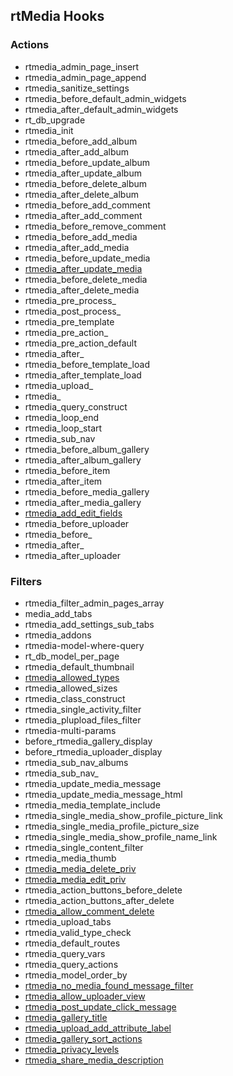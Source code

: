 ## rtMedia Hooks

### Actions

  * rtmedia_admin_page_insert
  * rtmedia_admin_page_append
  * rtmedia_sanitize_settings
  * rtmedia_before_default_admin_widgets
  * rtmedia_after_default_admin_widgets
  * rt_db_upgrade
  * rtmedia_init
  * rtmedia_before_add_album
  * rtmedia_after_add_album
  * rtmedia_before_update_album
  * rtmedia_after_update_album
  * rtmedia_before_delete_album
  * rtmedia_after_delete_album
  * rtmedia_before_add_comment
  * rtmedia_after_add_comment
  * rtmedia_before_remove_comment
  * rtmedia_before_add_media
  * rtmedia_after_add_media
  * rtmedia_before_update_media
  * [rtmedia_after_update_media](./rtmedia-hooks/rtmedia-after-update-media.md)
  * rtmedia_before_delete_media
  * rtmedia_after_delete_media
  * rtmedia_pre_process_
  * rtmedia_post_process_
  * rtmedia_pre_template
  * rtmedia_pre_action_
  * rtmedia_pre_action_default
  * rtmedia_after_
  * rtmedia_before_template_load
  * rtmedia_after_template_load
  * rtmedia_upload_
  * rtmedia_
  * rtmedia_query_construct
  * rtmedia_loop_end
  * rtmedia_loop_start
  * rtmedia_sub_nav
  * rtmedia_before_album_gallery
  * rtmedia_after_album_gallery
  * rtmedia_before_item
  * rtmedia_after_item
  * rtmedia_before_media_gallery
  * rtmedia_after_media_gallery
  * [rtmedia_add_edit_fields](./rtmedia-hooks/rtmedia-add-edit-fields.md)
  * rtmedia_before_uploader
  * rtmedia_before_
  * rtmedia_after_
  * rtmedia_after_uploader


### Filters

  * rtmedia_filter_admin_pages_array
  * media_add_tabs
  * rtmedia_add_settings_sub_tabs
  * rtmedia_addons
  * rtmedia-model-where-query
  * rt_db_model_per_page
  * rtmedia_default_thumbnail
  * [rtmedia_allowed_types](./rtmedia-hooks/rtmedia-allowed-types.md)
  * rtmedia_allowed_sizes
  * rtmedia_class_construct
  * rtmedia_single_activity_filter
  * rtmedia_plupload_files_filter
  * rtmedia-multi-params
  * before_rtmedia_gallery_display
  * before_rtmedia_uploader_display
  * rtmedia_sub_nav_albums
  * rtmedia_sub_nav_
  * rtmedia_update_media_message
  * rtmedia_update_media_message_html
  * rtmedia_media_template_include
  * rtmedia_single_media_show_profile_picture_link
  * rtmedia_single_media_profile_picture_size
  * rtmedia_single_media_show_profile_name_link
  * rtmedia_single_content_filter
  * rtmedia_media_thumb
  * [rtmedia_media_delete_priv](./rtmedia-hooks/rtmedia-media-delete-priv.md)
  * [rtmedia_media_edit_priv](./rtmedia-hooks/rtmedia-media-edit-priv.md)
  * rtmedia_action_buttons_before_delete
  * rtmedia_action_buttons_after_delete
  * [rtmedia_allow_comment_delete](./rtmedia-hooks/rtmedia-allow-comment-delete.md)
  * rtmedia_upload_tabs
  * rtmedia_valid_type_check
  * rtmedia_default_routes
  * rtmedia_query_vars
  * rtmedia_query_actions
  * rtmedia_model_order_by
  * [rtmedia_no_media_found_message_filter](./rtmedia-hooks/change-default-media-found-message-media-tab.md)
  * [rtmedia_allow_uploader_view](./rtmedia-hooks/rtmedia-allow-uploader-view.md)
  * [rtmedia_post_update_click_message](./rtmedia-hooks/filter-to-change-text-of-post-update-message.md)
  * [rtmedia_gallery_title](./rtmedia-hooks/filter-to-change-media-gallery-header-title.md)
  * [rtmedia_upload_add_attribute_label](./rtmedia-hooks/filter-to-change-add-attribute-label.md)
  * [rtmedia_gallery_sort_actions](./rtmedia-hooks/filter-to-modify-gallery-sort-actions.md)
  * [rtmedia_privacy_levels](./rtmedia-hooks/filter-to-modify-default-privacy-options.md)
  * [rtmedia_share_media_description](./rtmedia-hooks/filter-to-share-media-description.md)
